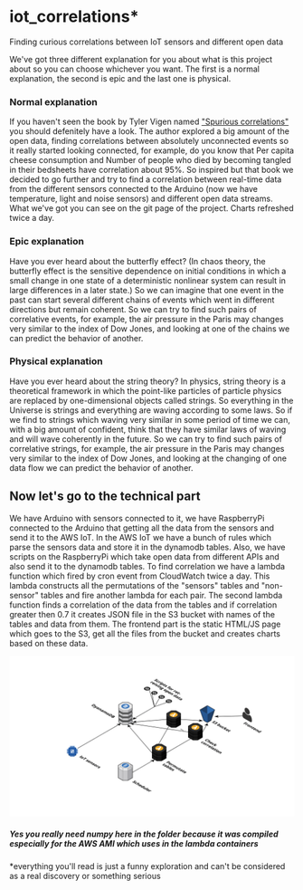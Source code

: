 # iot_correlations*
Finding curious correlations between IoT sensors and different open data

We've got three different explanation for you about what is this project about so you can choose whichever you want. The first is a normal explanation, the second is epic and the last one is physical.

### Normal explanation
If you haven't seen the book by Tyler Vigen named ["Spurious correlations"](http://www.tylervigen.com/spurious-correlations) you should defenitely have a look. The author explored a big amount of the open data, finding correlations between absolutely unconnected events so it really started looking connected, for example, do you know that Per capita cheese consumption and Number of people who died by becoming tangled in their bedsheets have correlation about 95%.
So inspired but that book we decided to go further and try to find a correlation between real-time data from the different sensors connected to the Arduino (now we have temperature, light and noise sensors) and different open data streams. What we've got you can see on the git page of the project. Charts refreshed twice a day.

### Epic explanation
Have you ever heard about the butterfly effect? (In chaos theory, the butterfly effect is the sensitive dependence on initial conditions in which a small change in one state of a deterministic nonlinear system can result in large differences in a later state.) So we can imagine that one event in the past can start several different chains of events which went in different directions but remain coherent. So we can try to find such pairs of correlative events, for example, the air pressure in the Paris may changes very similar to the index of Dow Jones, and looking at one of the chains we can predict the behavior of another.

### Physical explanation
Have you ever heard about the string theory? In physics, string theory is a theoretical framework in which the point-like particles of particle physics are replaced by one-dimensional objects called strings. So everything in the Universe is strings and everything are waving according to some laws. So if we find to strings which waving very similar in some period of time we can, with a big amount of confident, think that they have similar laws of waving and will wave coherently in the future. So we can try to find such pairs of correlative strings, for example, the air pressure in the Paris may changes very similar to the index of Dow Jones, and looking at the changing of one data flow we can predict the behavior of another.

## Now let's go to the technical part

We have Arduino with sensors connected to it, we have RaspberryPi connected to the Arduino that getting all the data from the sensors and send it to the AWS IoT. In the AWS IoT we have a bunch of rules which parse the sensors data and store it in the dynamodb tables. Also, we have scripts on the RaspberryPi which take open data from different APIs and also send it to the dynamodb tables.
To find correlation we have a lambda function which fired by cron event from CloudWatch twice a day. This lambda constructs all the permutations of the "sensors" tables and "non-sensor" tables and fire another lambda for each pair. The second lambda function finds a correlation of the data from the tables and if correlation greater then 0.7 it creates JSON file in the S3 bucket with names of the tables and data from them.
The frontend part is the static HTML/JS page which goes to the S3, get all the files from the bucket and creates charts based on these data.

![alt text](./cloudcraft.png "Logo Title Text 1")

##### Yes you really need numpy here in the folder because it was compiled especially for the AWS AMI which uses in the lambda containers

*everything you'll read is just a funny exploration and can't be considered as a real discovery or something serious
